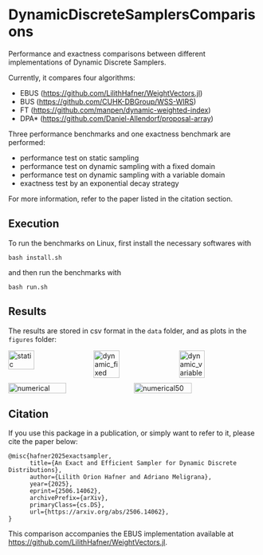 
# DynamicDiscreteSamplersComparisons

Performance and exactness comparisons between different implementations of Dynamic Discrete Samplers.

Currently, it compares four algorithms:

- EBUS (https://github.com/LilithHafner/WeightVectors.jl)
- BUS (https://github.com/CUHK-DBGroup/WSS-WIRS)
- FT (https://github.com/manpen/dynamic-weighted-index)
- DPA* (https://github.com/Daniel-Allendorf/proposal-array)

Three performance benchmarks and one exactness benchmark are performed:

- performance test on static sampling
- performance test on dynamic sampling with a fixed domain
- performance test on dynamic sampling with a variable domain
- exactness test by an exponential decay strategy

For more information, refer to the paper listed in the citation section.

## Execution

To run the benchmarks on Linux, first install the necessary softwares with

```
bash install.sh
```

and then run the benchmarks with

```
bash run.sh
```

## Results

The results are stored in csv format in the `data` folder, and as plots in the 
`figures` folder:

<div style="display: flex; gap: 10px; flex-wrap: wrap;">
  <img src="https://github.com/user-attachments/assets/d394ae94-c9f6-4255-aaaf-8b170afa66bf" alt="static" style="width: 32%;" />
  <img src="https://github.com/user-attachments/assets/adf3c0f5-0a20-49a2-b724-89010bb1eb8b" alt="dynamic_fixed" style="width: 32%;" />
  <img src="https://github.com/user-attachments/assets/258e469c-c606-46a9-9262-8584839be22e" alt="dynamic_variable" style="width: 32%;" />
</div>

<div style="display: flex; gap: 10px; flex-wrap: wrap; margin-top: 10px;">
  <img src="https://github.com/user-attachments/assets/c4461840-a778-4093-9257-51ffded1400b" alt="numerical" style="width: 48%;" />
  <img src="https://github.com/user-attachments/assets/7e8a97ec-820e-40ae-b94b-7610e68050e1" alt="numerical50" style="width: 48%;" />
</div>

## Citation

If you use this package in a publication, or simply want to refer to it, please cite the paper below:

```
@misc{hafner2025exactsampler,
      title={An Exact and Efficient Sampler for Dynamic Discrete Distributions}, 
      author={Lilith Orion Hafner and Adriano Meligrana},
      year={2025},
      eprint={2506.14062},
      archivePrefix={arXiv},
      primaryClass={cs.DS},
      url={https://arxiv.org/abs/2506.14062}, 
}
```

This comparison accompanies the EBUS implementation available at https://github.com/LilithHafner/WeightVectors.jl.
